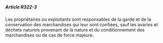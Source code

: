 ##### Article R322-3

Les propriétaires ou exploitants sont responsables de la garde et de la conservation des marchandises qui leur sont confiées, sauf les avaries et déchets naturels provenant de la nature et du conditionnement des marchandises ou de cas de force majeure.

